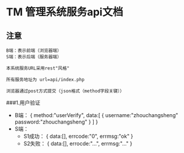 # TM 管理系统服务api文档

## 注意
	B端：表示前端（浏览器端）
	S端：表示后端（服务器端）
	
	本系统服务URL采用rest"风格"
	
	所有服务地址为 url=api/index.php
	
	浏览器通过post方式提交（json格式（method字段关键））
	
###1.用户验证

- B端：
	{
		method:"userVerify",
		data:[
			{
				username:"zhouchangsheng"
				password:"zhouchangsheng"
			}
		]
	}
- S端：
  - S1成功：
	  {
		data:[],
		errcode:"0",
		errmsg:"ok"
	  }
  - S2失败：
	 {
		data:[],
		errocde:"...",
		errmsg:"..."
	 }

